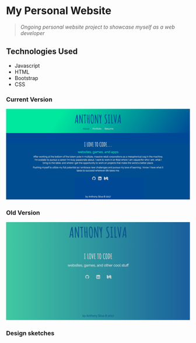 # My Personal Website
>*Ongoing personal website project to showcase myself as a web developer*

## Technologies Used
- Javascript
- HTML
- Bootstrap
- CSS

### Current Version
[![project image](img/scNewSite.png "screenshot")](http://anthonyjsilva.com)

### Old Version
![project image](img/scOldSite.png "screenshot")

### Design sketches
<!-- <img src="nb1.jpg" width="250" title="HTML sketch"> -->
